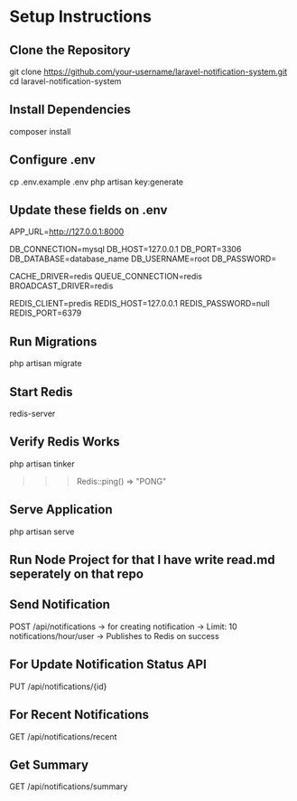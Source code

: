 # Setup Instructions

## Clone the Repository
git clone https://github.com/your-username/laravel-notification-system.git
cd laravel-notification-system

## Install Dependencies
composer install

## Configure .env
cp .env.example .env
php artisan key:generate

## Update these fields on .env
APP_URL=http://127.0.0.1:8000

DB_CONNECTION=mysql
DB_HOST=127.0.0.1
DB_PORT=3306
DB_DATABASE=database_name
DB_USERNAME=root
DB_PASSWORD=

CACHE_DRIVER=redis
QUEUE_CONNECTION=redis
BROADCAST_DRIVER=redis

REDIS_CLIENT=predis
REDIS_HOST=127.0.0.1
REDIS_PASSWORD=null
REDIS_PORT=6379

## Run Migrations
php artisan migrate

## Start Redis
redis-server

## Verify Redis Works
php artisan tinker
>>> Redis::ping()
=> "PONG"

## Serve Application
php artisan serve

## Run Node Project for that I have write read.md seperately on that repo 

## Send Notification
POST /api/notifications 
-> for creating notification
-> Limit: 10 notifications/hour/user
-> Publishes to Redis on success

## For Update Notification Status API
PUT /api/notifications/{id}

## For Recent Notifications
GET /api/notifications/recent

## Get Summary
GET /api/notifications/summary
